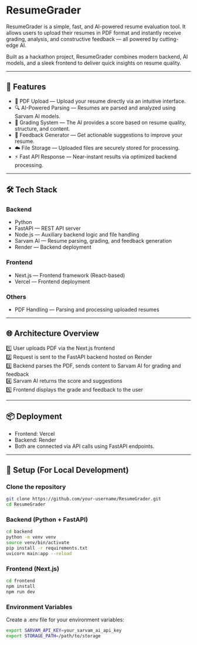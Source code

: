 # ResumeGrader

ResumeGrader is a simple, fast, and AI-powered resume evaluation tool. It allows users to upload their resumes in PDF format and instantly receive grading, analysis, and constructive feedback — all powered by cutting-edge AI.

Built as a hackathon project, ResumeGrader combines modern backend, AI models, and a sleek frontend to deliver quick insights on resume quality.

---

## 🚀 Features

- 📄 PDF Upload — Upload your resume directly via an intuitive interface.
- 🔍 AI-Powered Parsing — Resumes are parsed and analyzed using Sarvam AI models.
- 🎯 Grading System — The AI provides a score based on resume quality, structure, and content.
- 📝 Feedback Generator — Get actionable suggestions to improve your resume.
- ☁️ File Storage — Uploaded files are securely stored for processing.
- ⚡ Fast API Response — Near-instant results via optimized backend processing.

---

## 🛠️ Tech Stack

### Backend
- Python
- FastAPI — REST API server
- Node.js — Auxiliary backend logic and file handling
- Sarvam AI — Resume parsing, grading, and feedback generation
- Render — Backend deployment

### Frontend
- Next.js — Frontend framework (React-based)
- Vercel — Frontend deployment

### Others
- PDF Handling — Parsing and processing uploaded resumes

---

## 🌐 Architecture Overview

1️⃣ User uploads PDF via the Next.js frontend  
2️⃣ Request is sent to the FastAPI backend hosted on Render  
3️⃣ Backend parses the PDF, sends content to Sarvam AI for grading and feedback  
4️⃣ Sarvam AI returns the score and suggestions  
5️⃣ Frontend displays the grade and feedback to the user

---

## 📦 Deployment

- Frontend: Vercel
- Backend: Render
- Both are connected via API calls using FastAPI endpoints.

---

## 🔧 Setup (For Local Development)

### Clone the repository

```bash
git clone https://github.com/your-username/ResumeGrader.git
cd ResumeGrader
```

### Backend (Python + FastAPI)
```bash
cd backend
python -m venv venv
source venv/bin/activate
pip install -r requirements.txt
uvicorn main:app --reload
```
### Frontend (Next.js)
```bash
cd frontend
npm install
npm run dev
```
### Environment Variables
Create a .env file for your environment variables:
```bash
export SARVAM_API_KEY=your_sarvam_ai_api_key
export STORAGE_PATH=/path/to/storage
```